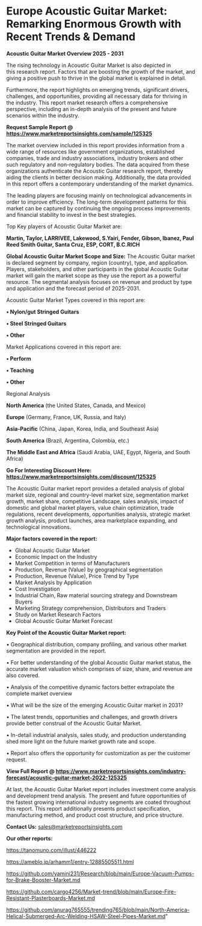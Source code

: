 # Europe Acoustic Guitar Market: Remarking Enormous Growth with Recent Trends & Demand

<Strong> Acoustic Guitar Market Overview 2025 - 2031</strong>

The rising technology in Acoustic Guitar Market is also depicted in this research report. Factors that are boosting the growth of the market, and giving a positive push to thrive in the global market is explained in detail.

Furthermore, the report highlights on emerging trends, significant drivers, challenges, and opportunities, providing all necessary data for thriving in the industry. This report market research offers a comprehensive perspective, including an in-depth analysis of the present and future scenarios within the industry.

<strong>Request Sample Report @ <a href=https://www.marketreportsinsights.com/sample/125325>https://www.marketreportsinsights.com/sample/125325</a></strong>

The market overview included in this report provides information from a wide range of resources like government organizations, established companies, trade and industry associations, industry brokers and other such regulatory and non-regulatory bodies. The data acquired from these organizations authenticate the Acoustic Guitar research report, thereby aiding the clients in better decision making. Additionally, the data provided in this report offers a contemporary understanding of the market dynamics.

The leading players are focusing mainly on technological advancements in order to improve efficiency. The long-term development patterns for this market can be captured by continuing the ongoing process improvements and financial stability to invest in the best strategies.

Top Key players of Acoustic Guitar Market are:

<strong>Martin, Taylor, LARRIVEE, Lakewood, S.Yairi, Fender, Gibson, Ibanez, Paul Reed Smith Guitar, Santa Cruz, ESP, CORT, B.C.RICH</strong>

<strong><b>Global Acoustic Guitar Market Scope and Size:</b></strong>
The Acoustic Guitar market is declared segment by company, region (country), type, and application. Players, stakeholders, and other participants in the global Acoustic Guitar market will gain the market scope as they use the report as a powerful resource. The segmental analysis focuses on revenue and product by type and application and the forecast period of 2025-2031.

Acoustic Guitar Market Types covered in this report are:

<strong>• Nylon/gut Stringed Guitars

• Steel Stringed Guitars

• Other</strong>

Market Applications covered in this report are:

<strong>• Perform

• Teaching

• Other</strong> 

Regional Analysis

<strong>North America</strong> (the United States, Canada, and Mexico)

<strong>Europe</strong> (Germany, France, UK, Russia, and Italy)

<strong>Asia-Pacific</strong> (China, Japan, Korea, India, and Southeast Asia)

<strong>South America</strong> (Brazil, Argentina, Colombia, etc.)

<strong>The Middle East and Africa</strong> (Saudi Arabia, UAE, Egypt, Nigeria, and South Africa)

<strong>Go For Interesting Discount Here: <a href=https://www.marketreportsinsights.com/discount/125325>https://www.marketreportsinsights.com/discount/125325</a></strong>

The Acoustic Guitar market report provides a detailed analysis of global market size, regional and country-level market size, segmentation market growth, market share, competitive Landscape, sales analysis, impact of domestic and global market players, value chain optimization, trade regulations, recent developments, opportunities analysis, strategic market growth analysis, product launches, area marketplace expanding, and technological innovations.

<strong><b>Major factors covered in the report:</b></strong>
<ul>
  <li>Global Acoustic Guitar Market </li>
  <li>Economic Impact on the Industry</li>
  <li>Market Competition in terms of Manufacturers</li>
  <li>Production, Revenue (Value) by geographical segmentation</li>
  <li>Production, Revenue (Value), Price Trend by Type</li>
  <li>Market Analysis by Application</li>
  <li>Cost Investigation</li>
  <li>Industrial Chain, Raw material sourcing strategy and Downstream Buyers</li>
  <li>Marketing Strategy comprehension, Distributors and Traders</li>
  <li>Study on Market Research Factors</li>
  <li>Global Acoustic Guitar Market Forecast</li>
</ul>

<strong><b>Key Point of the Acoustic Guitar Market report:</b></strong>

• Geographical distribution, company profiling, and various other market segmentation are provided in the report.

• For better understanding of the global Acoustic Guitar market status, the accurate market valuation which comprises of size, share, and revenue are also covered.

• Analysis of the competitive dynamic factors better extrapolate the complete market overview

• What will be the size of the emerging Acoustic Guitar market in 2031?

• The latest trends, opportunities and challenges, and growth drivers provide better construal of the Acoustic Guitar Market.

• In-detail industrial analysis, sales study, and production understanding shed more light on the future market growth rate and scope.

• Report also offers the opportunity for customization as per the customer request.

<strong><b>View Full Report @ <a href=https://www.marketreportsinsights.com/industry-forecast/acoustic-guitar-market-2022-125325>https://www.marketreportsinsights.com/industry-forecast/acoustic-guitar-market-2022-125325</a></b></strong>


At last, the Acoustic Guitar Market report includes investment come analysis and development trend analysis. The present and future opportunities of the fastest growing international industry segments are coated throughout this report. This report additionally presents product specification, manufacturing method, and product cost structure, and price structure.

<strong>Contact Us:</strong>
sales@marketreportsinsights.com

<strong>Our other reports:</strong>

<a href=https://tanomuno.com/illust/446222>https://tanomuno.com/illust/446222</a>

<a href=https://ameblo.jp/arhamm1/entry-12885505511.html>https://ameblo.jp/arhamm1/entry-12885505511.html</a>

<a href=https://github.com/yamini231/Research/blob/main/Europe-Vacuum-Pumps-for-Brake-Booster-Market.md>https://github.com/yamini231/Research/blob/main/Europe-Vacuum-Pumps-for-Brake-Booster-Market.md</a>

<a href=https://github.com/cargo4256/Market-trend/blob/main/Europe-Fire-Resistant-Plasterboards-Market.md>https://github.com/cargo4256/Market-trend/blob/main/Europe-Fire-Resistant-Plasterboards-Market.md</a>

<a href=https://github.com/anurag765555/trending765/blob/main/North-America-Helical-Submerged-Arc-Welding-HSAW-Steel-Pipes-Market.md>https://github.com/anurag765555/trending765/blob/main/North-America-Helical-Submerged-Arc-Welding-HSAW-Steel-Pipes-Market.md</a>"

